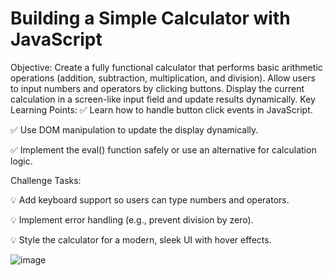 # Building a Simple Calculator with JavaScript
Objective:
Create a fully functional calculator that performs basic arithmetic operations (addition, subtraction, multiplication, and division).
Allow users to input numbers and operators by clicking buttons.
Display the current calculation in a screen-like input field and update results dynamically.
Key Learning Points:
✅ Learn how to handle button click events in JavaScript.

✅ Use DOM manipulation to update the display dynamically.

✅ Implement the eval() function safely or use an alternative for calculation logic.

Challenge Tasks:

💡 Add keyboard support so users can type numbers and operators.

💡 Implement error handling (e.g., prevent division by zero).

💡 Style the calculator for a modern, sleek UI with hover effects.

![image](https://github.com/user-attachments/assets/a5518d62-5944-45de-a3b4-47ea4ef60e13)
